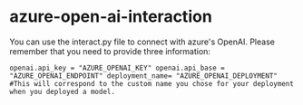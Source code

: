 # azure-open-ai-interaction

You can use the interact.py file to connect with azure's OpenAI.
Please remember that you need to provide three information:

`
openai.api_key = "AZURE_OPENAI_KEY"
openai.api_base = "AZURE_OPENAI_ENDPOINT"
deployment_name= "AZURE_OPENAI_DEPLOYMENT" #This will correspond to the custom name you chose for your deployment when you deployed a model.
`

